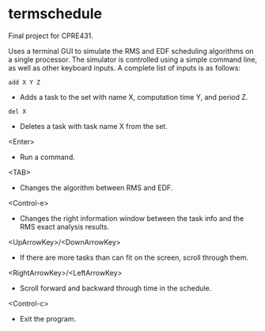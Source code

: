 # termschedule
Final project for CPRE431.

Uses a terminal GUI to simulate the RMS and EDF scheduling algorithms on a single processor.
The simulator is controlled using a simple command line, as well as other keyboard inputs. A complete list of inputs is as follows:

`add X Y Z`
- Adds a task to the set with name X, computation time Y, and period Z.

`del X`
- Deletes a task with task name X from the set.

\<Enter\>
- Run a command.

\<TAB\>
- Changes the algorithm between RMS and EDF.

\<Control-e\>
- Changes the right information window between the task info and the RMS exact analysis results.

\<UpArrowKey\>/\<DownArrowKey\>
- If there are more tasks than can fit on the screen, scroll through them.

\<RightArrowKey\>/\<LeftArrowKey\>
- Scroll forward and backward through time in the schedule.
  
 \<Control-c\>
- Exit the program.
